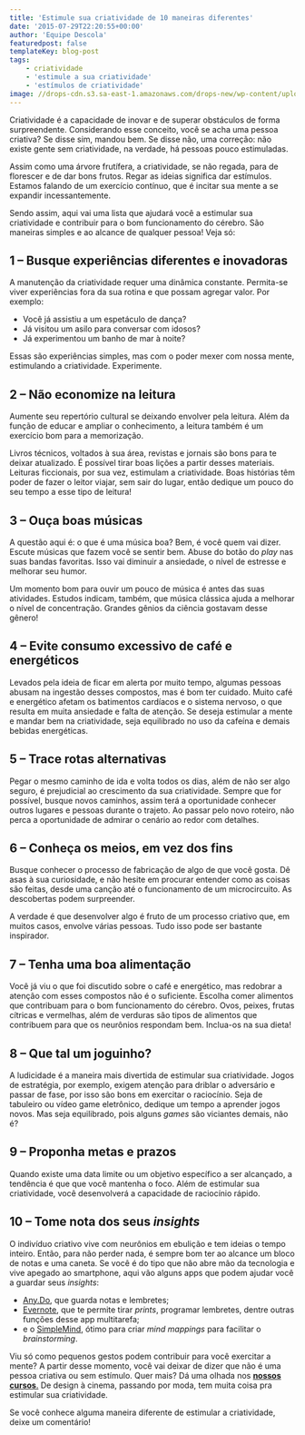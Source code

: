 ```yaml
---
title: 'Estimule sua criatividade de 10 maneiras diferentes'
date: '2015-07-29T22:20:55+00:00'
author: 'Equipe Descola'
featuredpost: false
templateKey: blog-post
tags:
    - criatividade
    - 'estimule a sua criatividade'
    - 'estímulos de criatividade'
image: //drops-cdn.s3.sa-east-1.amazonaws.com/drops-new/wp-content/uploads/2015/07/29222055/criatidade_descola-150x150.png
---
```

Criatividade é a capacidade de inovar e de superar obstáculos de forma surpreendente. Considerando esse conceito, você se acha uma pessoa criativa? Se disse sim, mandou bem. Se disse não, uma correção: não existe gente sem criatividade, na verdade, há pessoas pouco estimuladas.

Assim como uma árvore frutífera, a criatividade, se não regada, para de florescer e de dar bons frutos. Regar as ideias significa dar estímulos. Estamos falando de um exercício contínuo, que é incitar sua mente a se expandir incessantemente.

Sendo assim, aqui vai uma lista que ajudará você a estimular sua criatividade e contribuir para o bom funcionamento do cérebro. São maneiras simples e ao alcance de qualquer pessoa! Veja só:

**1 – Busque experiências diferentes e inovadoras**
---------------------------------------------------

A manutenção da criatividade requer uma dinâmica constante. Permita-se viver experiências fora da sua rotina e que possam agregar valor. Por exemplo:

- Você já assistiu a um espetáculo de dança?
- Já visitou um asilo para conversar com idosos?
- Já experimentou um banho de mar à noite?

Essas são experiências simples, mas com o poder mexer com nossa mente, estimulando a criatividade. Experimente.

**2 – Não economize na leitura**
--------------------------------

Aumente seu repertório cultural se deixando envolver pela leitura. Além da função de educar e ampliar o conhecimento, a leitura também é um exercício bom para a memorização.

Livros técnicos, voltados à sua área, revistas e jornais são bons para te deixar atualizado. É possível tirar boas lições a partir desses materiais. Leituras ficcionais, por sua vez, estimulam a criatividade. Boas histórias têm poder de fazer o leitor viajar, sem sair do lugar, então dedique um pouco do seu tempo a esse tipo de leitura!

**3 – Ouça boas músicas**
-------------------------

A questão aqui é: o que é uma música boa? Bem, é você quem vai dizer. Escute músicas que fazem você se sentir bem. Abuse do botão do *play* nas suas bandas favoritas. Isso vai diminuir a ansiedade, o nível de estresse e melhorar seu humor.

Um momento bom para ouvir um pouco de música é antes das suas atividades. Estudos indicam, também, que música clássica ajuda a melhorar o nível de concentração. Grandes gênios da ciência gostavam desse gênero!

**4 – Evite consumo excessivo de café e energéticos**
-----------------------------------------------------

Levados pela ideia de ficar em alerta por muito tempo, algumas pessoas abusam na ingestão desses compostos, mas é bom ter cuidado. Muito café e energético afetam os batimentos cardíacos e o sistema nervoso, o que resulta em muita ansiedade e falta de atenção. Se deseja estimular a mente e mandar bem na criatividade, seja equilibrado no uso da cafeína e demais bebidas energéticas.

**5 – Trace rotas alternativas**
--------------------------------

Pegar o mesmo caminho de ida e volta todos os dias, além de não ser algo seguro, é prejudicial ao crescimento da sua criatividade. Sempre que for possível, busque novos caminhos, assim terá a oportunidade conhecer outros lugares e pessoas durante o trajeto. Ao passar pelo novo roteiro, não perca a oportunidade de admirar o cenário ao redor com detalhes.

**6 – Conheça os meios, em vez dos fins**
-----------------------------------------

Busque conhecer o processo de fabricação de algo de que você gosta. Dê asas à sua curiosidade, e não hesite em procurar entender como as coisas são feitas, desde uma canção até o funcionamento de um microcircuito. As descobertas podem surpreender.

A verdade é que desenvolver algo é fruto de um processo criativo que, em muitos casos, envolve várias pessoas. Tudo isso pode ser bastante inspirador.

**7 – Tenha uma boa alimentação**
---------------------------------

Você já viu o que foi discutido sobre o café e energético, mas redobrar a atenção com esses compostos não é o suficiente. Escolha comer alimentos que contribuam para o bom funcionamento do cérebro. Ovos, peixes, frutas cítricas e vermelhas, além de verduras são tipos de alimentos que contribuem para que os neurônios respondam bem. Inclua-os na sua dieta!

**8 – Que tal um joguinho?**
----------------------------

A ludicidade é a maneira mais divertida de estimular sua criatividade. Jogos de estratégia, por exemplo, exigem atenção para driblar o adversário e passar de fase, por isso são bons em exercitar o raciocínio. Seja de tabuleiro ou vídeo game eletrônico, dedique um tempo a aprender jogos novos. Mas seja equilibrado, pois alguns *games* são viciantes demais, não é?

**9 – Proponha metas e prazos**
-------------------------------

Quando existe uma data limite ou um objetivo específico a ser alcançado, a tendência é que que você mantenha o foco. Além de estimular sua criatividade, você desenvolverá a capacidade de raciocínio rápido.

**10 – Tome nota dos seus** *insights*
--------------------------------------

O indivíduo criativo vive com neurônios em ebulição e tem ideias o tempo inteiro. Então, para não perder nada, é sempre bom ter ao alcance um bloco de notas e uma caneta. Se você é do tipo que não abre mão da tecnologia e vive apegado ao smartphone, aqui vão alguns apps que podem ajudar você a guardar seus *insights*:

- [<u>Any.Do</u>](http://www.any.do/), que guarda notas e lembretes;
- [<u>Evernote</u>](https://evernote.com/), que te permite tirar *prints*, programar lembretes, dentre outras funções desse app multitarefa;
- e o [<u>SimpleMind</u>](http://www.simpleapps.eu/simplemind/), ótimo para criar *mind mappings* para facilitar o *brainstorming*.

Viu só como pequenos gestos podem contribuir para você exercitar a mente? A partir desse momento, você vai deixar de dizer que não é uma pessoa criativa ou sem estímulo. Quer mais? Dá uma olhada nos [**nossos cursos**.](http://www.descola.org/cursos) De design à cinema, passando por moda, tem muita coisa pra estimular sua criatividade.

Se você conhece alguma maneira diferente de estimular a criatividade, deixe um comentário!